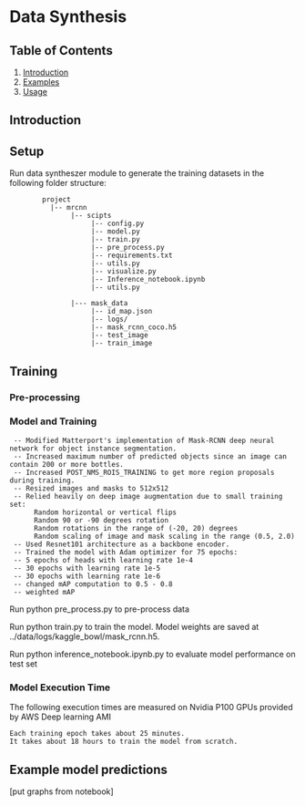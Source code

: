 # Data Synthesis

## Table of Contents

1. [Introduction](#introduction)  
1. [Examples](#examples)  
1. [Usage](#usage)  
 

## Introduction


## Setup

Run data syntheszer module to generate the training  datasets in the following folder structure:

~~~~~~~
        project
          |-- mrcnn
               |-- scipts
                    |-- config.py
                    |-- model.py
                    |-- train.py
                    |-- pre_process.py
                    |-- requirements.txt
                    |-- utils.py
                    |-- visualize.py
                    |-- Inference_notebook.ipynb
                    |-- utils.py
                    
               |--- mask_data
                    |-- id_map.json
                    |-- logs/
                    |-- mask_rcnn_coco.h5
                    |-- test_image
                    |-- train_image
~~~~~~~

## Training


### Pre-processing


### Model and Training

```
 -- Modified Matterport's implementation of Mask-RCNN deep neural network for object instance segmentation.
 -- Increased maximum number of predicted objects since an image can contain 200 or more bottles.
 -- Increased POST_NMS_ROIS_TRAINING to get more region proposals during training.
 -- Resized images and masks to 512x512
 -- Relied heavily on deep image augmentation due to small training set:
      Random horizontal or vertical flips
      Random 90 or -90 degrees rotation
      Random rotations in the range of (-20, 20) degrees
      Random scaling of image and mask scaling in the range (0.5, 2.0)
 -- Used Resnet101 architecture as a backbone encoder.
 -- Trained the model with Adam optimizer for 75 epochs:
 -- 5 epochs of heads with learning rate 1e-4
 -- 30 epochs with learning rate 1e-5
 -- 30 epochs with learning rate 1e-6
 -- changed mAP computation to 0.5 - 0.8
 -- weighted mAP 
```
                          
Run python pre_process.py to pre-process  data 

Run python train.py to train the model. Model weights are saved at ../data/logs/kaggle_bowl/mask_rcnn.h5.

Run python inference_notebook.ipynb.py to evaluate model performance on test set 

### Model Execution Time

The following execution times are measured on Nvidia P100 GPUs provided by AWS Deep learning AMI

```
Each training epoch takes about 25 minutes.
It takes about 18 hours to train the model from scratch.
```

## Example model predictions

[put graphs from notebook]
